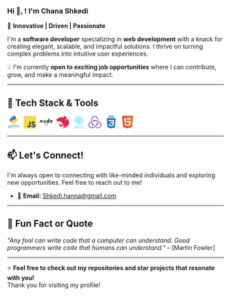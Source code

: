### Hi 👋, ! I'm Chana Shkedi

🌟 **Innovative | Driven | Passionate**

I'm a **software developer** specializing in **web development** with a knack for creating elegant, scalable, and impactful solutions. I thrive on turning complex problems into intuitive user experiences.  

💡 I'm currently **open to exciting job opportunities** where I can contribute, grow, and make a meaningful impact.

---

## 🔧 Tech Stack & Tools

<div>
      <img src="https://github.com/devicons/devicon/blob/master/icons/python/python-original-wordmark.svg" title="Python" alt="Python" width="30" height="30"/>&nbsp;
  <img src="https://github.com/devicons/devicon/blob/master/icons/javascript/javascript-original.svg" title="JavaScript" alt="JavaScript" width="30" height="30"/>&nbsp;
    <img src="https://github.com/devicons/devicon/blob/master/icons/nodejs/nodejs-original-wordmark.svg" title="NodeJS" alt="NodeJS" width="30" height="30"/>&nbsp;
          <img src="https://github.com/devicons/devicon/blob/master/icons/nestjs/nestjs-original.svg" title="NestJS" alt="NestJS" width="30" height="30"/>&nbsp;
  <img src="https://github.com/devicons/devicon/blob/master/icons/react/react-original-wordmark.svg" title="React" alt="React" width="30" height="30"/>&nbsp;
  <img src="https://github.com/devicons/devicon/blob/master/icons/redux/redux-original.svg" title="Redux" alt="Redux " width="30" height="30"/>&nbsp;
  <img src="https://github.com/devicons/devicon/blob/master/icons/css3/css3-plain-wordmark.svg"  title="CSS3" alt="CSS" width="30" height="30"/>&nbsp;
  <img src="https://github.com/devicons/devicon/blob/master/icons/html5/html5-original.svg" title="HTML5" alt="HTML" width="30" height="30"/>&nbsp;
  

</div>
<div>
  
---


## 📫 Let's Connect!

I'm always open to connecting with like-minded individuals and exploring new opportunities. Feel free to reach out to me!

- 📧 **Email:** [Shkedi.hanna@gmail.com](mailto:Shkedi.hanna@gmail.com)


---

## 📝 Fun Fact or Quote

_"Any fool can write code that a computer can understand. Good programmers write code that humans can understand."_ – [Martin Fowler]

---

⭐️ **Feel free to check out my repositories and star projects that resonate with you!**  
Thank you for visiting my profile!
